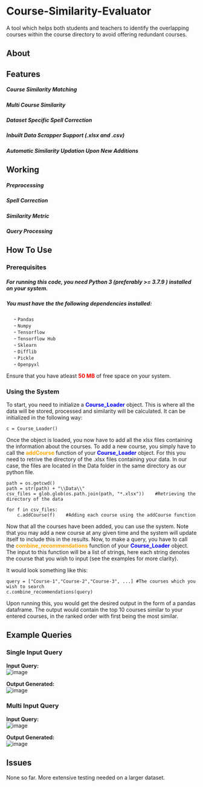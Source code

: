 # Course-Similarity-Evaluator
A tool which helps both students and teachers to identify the overlapping courses within the course directory to avoid offering redundant courses.

## About

## Features
##### Course Similarity Matching 
##### Multi Course Similarity 
##### Dataset Specific Spell Correction
##### Inbuilt Data Scrapper Support (.xlsx and .csv)
##### Automatic Similarity Updation Upon New Additions

## Working
##### Preprocessing 
##### Spell Correction 
##### Similarity Metric 
##### Query Processing 

## How To Use
### Prerequisites
##### For running this code, you need Python 3 (preferably >= 3.7.9 ) installed on your system.
##### You must have the the following dependencies installed:
&nbsp;&nbsp;&nbsp;&nbsp; - `Pandas`<br>
&nbsp;&nbsp;&nbsp;&nbsp; - `Numpy`<br>
&nbsp;&nbsp;&nbsp;&nbsp; - `Tensorflow`<br>
&nbsp;&nbsp;&nbsp;&nbsp; - `Tensorflow Hub`<br>
&nbsp;&nbsp;&nbsp;&nbsp; - `Sklearn`<br>
&nbsp;&nbsp;&nbsp;&nbsp; - `Difflib`<br>
&nbsp;&nbsp;&nbsp;&nbsp; - `Pickle`<br>
&nbsp;&nbsp;&nbsp;&nbsp; - `Openpyxl`<br>

Ensure that you have atleast <span style="color:red">**50 MB**</span> of free space on your system.

### Using the System
To start, you need to initialize a <span style="color:blue"> **Course_Loader** </span> object. This is where all the data will be stored, processed and similarity will be calculated. It can be initialized in the following way:

    c = Course_Loader()

Once the object is loaded, you now have to add all the xlsx files containing the information about the courses. To add a new course, you simply have to call the <span style="color:orange">**addCourse** </span> function of your <span style="color:blue">**Course_Loader** </span> object. For this you need to retrive the directory of the .xlsx files containing your data. 
In our case, the files are located in the Data folder in the same directory as our python file. 
    
	path = os.getcwd()
	path = str(path) + "\\Data\\"
	csv_files = glob.glob(os.path.join(path, "*.xlsx"))    #Retrieving the directory of the data
	
	for f in csv_files:
    	c.addCourse(f)    #Adding each course using the addCourse function

Now that all the courses have been added, you can use the system. Note that you may add a new course at any given time and the system will update itself to include this in the results.
Now, to make a query, you have to call the <span style="color:orange"> **combine_recommendations** </span> function of your <span style="color:blue"> **Course_Loader** </span> object. The input to this function will be a list of strings, here each string denotes the course that you wish to input (see the examples for more clarity).

It would look something like this:

	query = ["Course-1","Course-2","Course-3", ...] #The courses which you wish to search
	c.combine_recommendations(query)

Upon running this, you would get the desired output in the form of a pandas dataframe. The output would contain the top 10 courses similar to your entered courses, in the ranked order with first being the most similar.
## Example Queries
### Single Input Query
**Input Query:**<br>
![image](https://user-images.githubusercontent.com/88545875/234037833-6a198565-85fd-4c9b-b219-92682d1aa160.png)

**Output Generated:**<br>
![image](https://user-images.githubusercontent.com/88545875/234036656-e42b9efa-4334-4dc3-9f35-2e0fdcc11f1e.png)

### Multi Input Query
**Input Query:**<br>
![image](https://user-images.githubusercontent.com/88545875/234040855-262b5270-2ac5-4098-ae25-68799a700a8a.png)

**Output Generated:**<br>
![image](https://user-images.githubusercontent.com/88545875/234041051-552809a2-9bcf-49de-be21-33bb1b2a8183.png)

## Issues
None so far. More extensive testing needed on a larger dataset.
